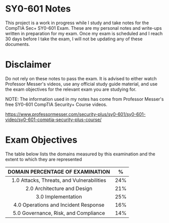 # SY0-601 Notes
This project is a work in progress while I study and take notes for the CompTIA Sec+ SY0-601 Exam. These are my personal notes and write-ups written in preparation for my exam. Once my exam is scheduled and I reach 30 days before I take the exam, I will not be updating any of these documents. 

# Disclaimer
Do not rely on these notes to pass the exam. It is advised to either watch Professor Messer's videos, use any official study guide material, and use the exam objectives for the relevant exam you are studying for. 

NOTE: The information used in my notes has come from Professor Messer's free SY0-601 CompTIA Security+ Course videos. 

https://www.professormesser.com/security-plus/sy0-601/sy0-601-video/sy0-601-comptia-security-plus-course/

# Exam Objectives

The table below lists the domains measured by this examination 
and the extent to which they are represented

|      DOMAIN PERCENTAGE OF EXAMINATION      |  %  |
|:------------------------------------------:|:---:|
| 1.0 Attacks, Threats, and Vulnerabilities  | 24% |
|         2.0 Architecture and Design        | 21% |
|             3.0 Implementation             | 25% |
|    4.0 Operations and Incident Response    | 16% |
|    5.0 Governance, Risk, and Compliance    | 14% |

